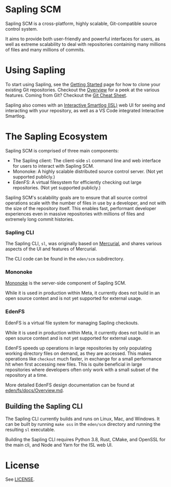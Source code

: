 # Sapling SCM

Sapling SCM is a cross-platform, highly scalable, Git-compatible source control system.

It aims to provide both user-friendly and powerful interfaces for users, as
well as extreme scalability to deal with repositories containing many millions
of files and many millions of commits.

# Using Sapling
To start using Sapling, see the [Getting Started](https://sapling-scm.com/docs/introduction/getting-started) page for how to clone your existing Git repositories. Checkout the [Overview](https://sapling-scm.com/docs/overview/intro) for a peek at the various features. Coming from Git? Checkout the [Git Cheat Sheet](http://sapling-scm.com/docs/introduction/git-cheat-sheet).

Sapling also comes with an [Interactive Smartlog (ISL)](http://sapling-scm.com/docs/addons/isl) web UI for seeing and interacting with your repository, as well as a VS Code integrated Interactive Smartlog.

# The Sapling Ecosystem

Sapling SCM is comprised of three main components:

* The Sapling client: The client-side `sl` command line and web interface for users to interact
  with Sapling SCM.
* Mononoke: A highly scalable distributed source control server. (Not yet
  supported publicly.)
* EdenFS: A virtual filesystem for efficiently checking out large repositories.
  (Not yet supported publicly.)

Sapling SCM's scalability goals are to ensure that all source control operations
scale with the number of files in use by a developer, and not with the size of
the repository itself.  This enables fast, performant developer experiences even
in massive repositories with millions of files and extremely long commit histories.

### Sapling CLI

The Sapling CLI, `sl`, was originally based on
[Mercurial](https://www.mercurial-scm.org/), and shares various aspects of the UI
and features of Mercurial.

The CLI code can be found in the `eden/scm` subdirectory.

### Mononoke

[Mononoke](eden/mononoke/README.md) is the server-side component of Sapling SCM.

While it is used in production within Meta, it currently does not build in an
open source context and is not yet supported for external usage.

### EdenFS

EdenFS is a virtual file system for managing Sapling checkouts.

While it is used in production within Meta, it currently does not build in an
open source context and is not yet supported for external usage.

EdenFS speeds up operations in large repositories by only populating working
directory files on demand, as they are accessed.  This makes operations like
`checkout` much faster, in exchange for a small performance hit when first
accessing new files.  This is quite beneficial in large repositories where
developers often only work with a small subset of the repository at a time.

More detailed EdenFS design documentation can be found at
[eden/fs/docs/Overview.md](eden/fs/docs/Overview.md).

## Building the Sapling CLI

The Sapling CLI currently builds and runs on Linux, Mac, and Windows. It can be
built by running `make oss` in the `eden/scm` directory and running the
resulting `sl` executable.

Building the Sapling CLI requires Python 3.8, Rust, CMake, and OpenSSL for the main cli, and
Node and Yarn for the ISL web UI.

# License

See [LICENSE](LICENSE).
